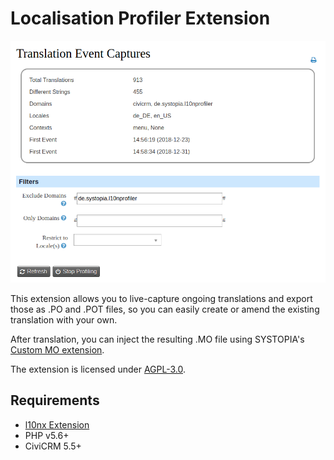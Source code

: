 # Localisation Profiler Extension

![Screenshot](/images/screenshot.png)

This extension allows you to live-capture ongoing translations and 
export those as .PO and .POT files, so you can easily create 
or amend the existing translation with your own.

After translation, you can inject the resulting .MO file using 
SYSTOPIA's [Custom MO extension](https://github.com/systopia/de.systopia.l10nmo). 

The extension is licensed under [AGPL-3.0](LICENSE.txt).

## Requirements

* [l10nx Extension](https://github.com/systopia/org.civicrm.l10nx)
* PHP v5.6+
* CiviCRM 5.5+
